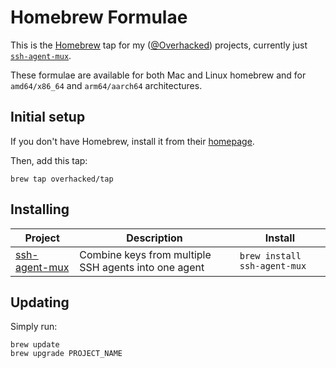 # Homebrew Formulae

This is the [Homebrew][] tap for my ([@Overhacked](https://github.com/overhacked)) projects, currently just [`ssh-agent-mux`](https://github.com/overhacked/ssh-agent-mux).

These formulae are available for both Mac and Linux homebrew and for `amd64/x86_64` and `arm64/aarch64` architectures.

## Initial setup

If you don't have Homebrew, install it from their [homepage][homebrew].

Then, add this tap:

```
brew tap overhacked/tap
```

## Installing

<!-- project_table_start -->
| Project | Description  | Install  |
| ------------------------------------------ | ------------ | ------------------------ |
| [ssh-agent-mux](https://github.com/overhacked/ssh-agent-mux) | Combine keys from multiple SSH agents into one agent | `brew install ssh-agent-mux` |        
<!-- project_table_end -->

## Updating

Simply run:

```
brew update
brew upgrade PROJECT_NAME
```

[homebrew]: http://brew.sh/
